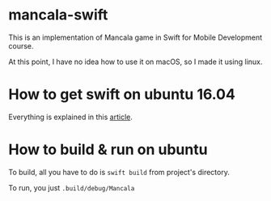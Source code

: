 # mancala-swift

This is an implementation of Mancala game in Swift for Mobile Development course.

At this point, I have no idea how to use it on macOS, so I made it using linux.

# How to get swift on ubuntu 16.04

Everything is explained in this [article](https://www.twilio.com/blog/2015/12/getting-started-with-swift-on-linux.html).

# How to build & run on ubuntu

To build, all you have to do is `swift build` from project's directory.

To run, you just `.build/debug/Mancala`
